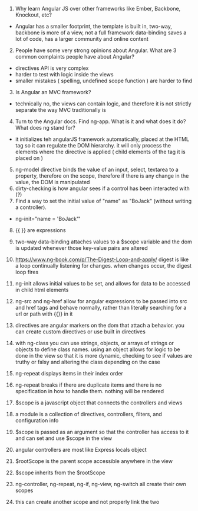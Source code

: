 1. Why learn Angular JS over other frameworks like Ember, Backbone, Knockout, etc?
 - Angular has a smaller footprint, the template is built in, two-way, backbone
is more of a view, not a full framework
data-binding saves a lot of code, has a larger community and online content
2. People have some very strong opinions about Angular. What are 3 common complaints people have about Angular?
- directives API is very complex
- harder to test with logic inside the views
- smaller mistakes ( spelling, undefined scope function ) are harder to find
3. Is Angular an MVC framework?
- technically no, the views can contain logic, and therefore it is not strictly separate the way MVC traditionally is
4. Turn to the Angular docs. Find ng-app. What is it and what does it do? What does ng stand for?
- it initializes teh angularJS framework automatically, placed at the HTML tag
so it can regulate the DOM hierarchy. it will only process the elements where
the directive is applied ( child elements of the tag it is placed on )

5. ng-model directive binds the value of an input, select, textarea to a
property, therefore on the scope, therefore
 if there is any change in the value, the DOM is manipulated
 6. dirty-checking is how angular sees if a control has been interacted with (?)
 7. Find a way to set the initial value of "name" as "BoJack" (without writing a controller).
- ng-init="name = 'BoJack'"
8. {{ }} are expressions
7. two-way data-binding attaches values to a $scope variable and the dom is
updated whenever those key-value pairs are altered
9. https://www.ng-book.com/p/The-Digest-Loop-and-apply/
digest is like a loop continually listening for changes. when changes occur, the
digest loop fires

10. ng-init allows initial values to be set, and allows for data to be accessed
in child html elements
11. ng-src and ng-href allow for angular expressions to be passed into src and
href tags and behave normally, rather than literally searching for a url or path
with {{}} in it
12. directives are angular markers on the dom that attach a behavior.  you can
create custom directives or use built in directives
13. with ng-class you can use strings, objects, or arrays of strings or objects
to define class names. using an object allows for logic to be done in the view
so that it is more dynamic, checking to see if values are truthy or falsy and
altering the class depending on the case
14. ng-repeat displays items in their index order
15. ng-repeat breaks if there are duplicate items and there is no specification
in how to handle them. nothing will be rendered

16. $scope is a javascript object that connects the controllers and views
17. a module is a collection of directives, controllers, filters, and
configuration info
18. $scope is passed as an argument so that the controller has access to it and
can set and use $scope in the view
19. angular controllers are most like Express locals object

20. $rootScope is the parent scope accessible anywhere in the view
21. $scope inherits from the $rootScope
22. ng-controller, ng-repeat, ng-if, ng-view, ng-switch all create their own
scopes
23. this can create another scope and not properly link the two 

